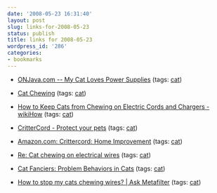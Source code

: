 ```yaml
---
date: '2008-05-23 16:31:40'
layout: post
slug: links-for-2008-05-23
status: publish
title: links for 2008-05-23
wordpress_id: '286'
categories:
- bookmarks
---
```




  * [ONJava.com -- My Cat Loves Power Supplies](http://www.oreillynet.com/onjava/blog/2005/10/my_cat_loves_power_supplies.html) (tags: [cat](http://del.icio.us/eob/cat))





  * [Cat Chewing](http://www.stretcher.com/stories/03/03nov03a.cfm) (tags: [cat](http://del.icio.us/eob/cat))





  * [How to Keep Cats from Chewing on Electric Cords and Chargers - wikiHow](http://www.wikihow.com/Keep-Cats-from-Chewing-on-Electric-Cords-and-Chargers) (tags: [cat](http://del.icio.us/eob/cat))





  * [CritterCord - Protect your pets](http://www.crittercord.com/) (tags: [cat](http://del.icio.us/eob/cat))





  * [Amazon.com: Crittercord: Home Improvement](http://www.amazon.com/D-W-Innovations-crit-Crittercord/dp/B000EH2I5O) (tags: [cat](http://del.icio.us/eob/cat))





  * [Re: Cat chewing on electrical wires](http://www.vegsource.com/animal/cats/messages/74.html) (tags: [cat](http://del.icio.us/eob/cat))





  * [Cat Fanciers: Problem Behaviors in Cats](http://www.fanciers.com/cat-faqs/behavior.shtml) (tags: [cat](http://del.icio.us/eob/cat))





  * [How to stop my cats chewing wires? | Ask Metafilter](http://ask.metafilter.com/53355/How-to-stop-my-cats-chewing-wires) (tags: [cat](http://del.icio.us/eob/cat))







